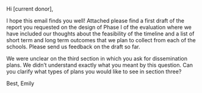 Hi [current donor],

I hope this email finds you well! Attached please find a first draft of the report you requested on the design of Phase I of the evaluation where we have included our thoughts about the feasibility of the timeline and a list of short term and long term outcomes that we plan to collect from each of the schools. Please send us feedback on the draft so far. 

We were unclear on the third section in which you ask for dissemination plans. We didn’t understand exactly what you meant by this question. Can you clarify what types of plans you would like to see in section three? 

Best,
Emily
